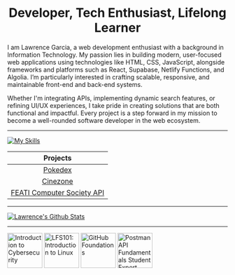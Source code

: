 <h1 align="center">
Developer, Tech Enthusiast, Lifelong Learner
</h1>

I am Lawrence Garcia, a web development enthusiast with a background in Information Technology. My passion lies in building modern, user-focused web applications using technologies like HTML, CSS, JavaScript, alongside frameworks and platforms such as React, Supabase, Netlify Functions, and Algolia. I’m particularly interested in crafting scalable, responsive, and maintainable front-end and back-end systems.

Whether I'm integrating APIs, implementing dynamic search features, or refining UI/UX experiences, I take pride in creating solutions that are both functional and impactful. Every project is a step forward in my mission to become a well-rounded software developer in the web ecosystem.

---

<!-- Github Skill Icons -->
[![My Skills](https://skillicons.dev/icons?i=html,css,js,git,github,c,cpp,php,py,docker,figma,netlify,npm,postman,tailwind&perline=8)](https://skillicons.dev)

|Projects                                             |
|:---------------------------------------------------:|
|[Pokedex](https://pokedex-it223-lawrence.netlify.app)|
|[Cinezone](https://cinezone-lawrence.netlify.app)    |
|[FEATI Computer Society API](https://featicompsociety.netlify.app)|

---

<!-- Github Readme Stats -->
[![Lawrence's Github Stats](https://github-readme-stats.vercel.app/api?username=lawrenceee04&icons=true&bg_color=45,4DFFD6,F1EF79&show_icons=true&hide_title=true&rank_icon=github&number_format=long)](https://github.com/anuraghazra/github-readme-stats)

---

<!--START_SECTION:badges-->
<a href="https://www.credly.com/badges/792097fe-135f-41b5-a7d6-4ba2b1d1b69e" title="Introduction to Cybersecurity"><img src="https://images.credly.com/size/80x80/images/af8c6b4e-fc31-47c4-8dcb-eb7a2065dc5b/I2CS__1_.png" alt="Introduction to Cybersecurity" width="80" height="80"></a>
<a href="https://www.credly.com/badges/675740d2-24d1-49ce-8636-93ac6d23b509" title="LFS101: Introduction to Linux"><img src="https://images.credly.com/size/80x80/images/97a95d07-04c3-4afb-952a-6bcf46ddb87e/blob" alt="LFS101: Introduction to Linux" width="80" height="80"></a>
<a href="https://www.credly.com/badges/386cce1d-5aa2-4dc0-a681-5f41fb99a0c3" title="GitHub Foundations"><img src="https://images.credly.com/size/80x80/images/024d0122-724d-4c5a-bd83-cfe3c4b7a073/image.png" alt="GitHub Foundations" width="80" height="80"></a>
<a href="https://www.credly.com/users/lawrenceee04/badges" title="Postman API Fundamentals Student Expert"><img src="https://images.credly.com/size/80x80/images/47053cdf-606b-4c51-af24-4617e8958238/assertion-Sg0Fzt15Tv6CZhRp48K-Aw_cached_image_20250709-26-hu3f16.png" alt="Postman API Fundamentals Student Expert" width="80" height="80"></a>
<!--END_SECTION:badges-->
